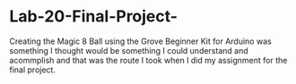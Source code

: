 # Lab-20-Final-Project-

Creating the Magic 8 Ball using the Grove Beginner Kit for Arduino
was something I thought would be something I could understand and acommplish and that was the route I took when I did my assignment for the final project.
